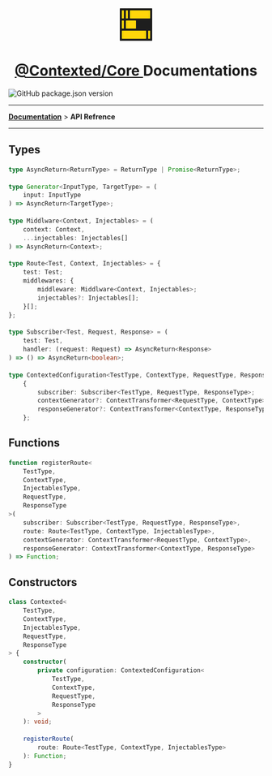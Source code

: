 <div align="center">
    <img alt="Contexted Logo" width="64" src="https://raw.githubusercontent.com/contexted-js/brand/master/dark/main-fill.svg">
    <h1>
		<a href="https://github.com/contexted-js/core">
        	@Contexted/Core
    	</a>
		<span>Documentations</span>
	</h1>
</div>

<img alt="GitHub package.json version" src="https://img.shields.io/github/package-json/v/contexted-js/core">

---

[**Documentation**](../) > **API Refrence**

---

## Types

```ts
type AsyncReturn<ReturnType> = ReturnType | Promise<ReturnType>;

type Generator<InputType, TargetType> = (
	input: InputType
) => AsyncReturn<TargetType>;

type Middlware<Context, Injectables> = (
	context: Context,
	...injectables: Injectables[]
) => AsyncReturn<Context>;

type Route<Test, Context, Injectables> = {
	test: Test;
	middlewares: {
		middleware: Middlware<Context, Injectables>;
		injectables?: Injectables[];
	}[];
};

type Subscriber<Test, Request, Response> = (
	test: Test,
	handler: (request: Request) => AsyncReturn<Response>
) => () => AsyncReturn<boolean>;

type ContextedConfiguration<TestType, ContextType, RequestType, ResponseType> =
	{
		subscriber: Subscriber<TestType, RequestType, ResponseType>;
		contextGenerator?: ContextTransformer<RequestType, ContextType>;
		responseGenerator?: ContextTransformer<ContextType, ResponseType>;
	};
```

## Functions

```ts
function registerRoute<
	TestType,
	ContextType,
	InjectablesType,
	RequestType,
	ResponseType
>(
	subscriber: Subscriber<TestType, RequestType, ResponseType>,
	route: Route<TestType, ContextType, InjectablesType>,
	contextGenerator: ContextTransformer<RequestType, ContextType>,
	responseGenerator: ContextTransformer<ContextType, ResponseType>
) => Function;
```

## Constructors

```ts
class Contexted<
	TestType,
	ContextType,
	InjectablesType,
	RequestType,
	ResponseType
> {
	constructor(
		private configuration: ContextedConfiguration<
			TestType,
			ContextType,
			RequestType,
			ResponseType
		>
	): void;

	registerRoute(
		route: Route<TestType, ContextType, InjectablesType>
	): Function;
}
```

